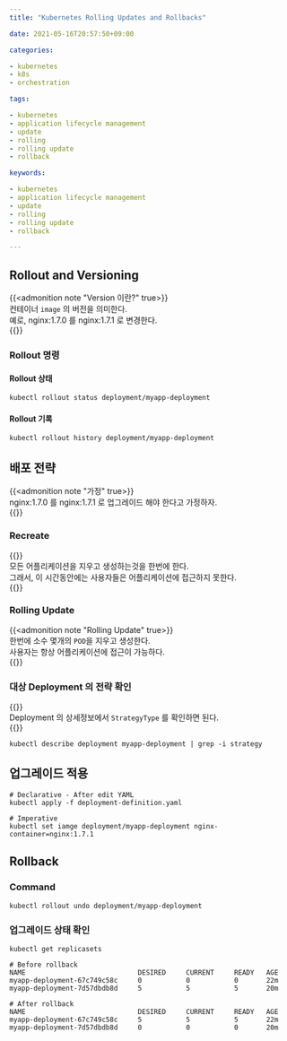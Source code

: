 ```yaml
---
title: "Kubernetes Rolling Updates and Rollbacks"

date: 2021-05-16T20:57:50+09:00

categories:

- kubernetes
- k8s
- orchestration

tags:

- kubernetes
- application lifecycle management
- update
- rolling
- rolling update
- rollback

keywords:

- kubernetes
- application lifecycle management
- update
- rolling
- rolling update
- rollback

---
```


## Rollout and Versioning

{{<admonition note "Version 이란?" true>}}  
컨테이너 `image` 의 버전을 의미한다.  
예로, nginx:1.7.0 를 nginx:1.7.1 로 변경한다.  
{{</admonition>}}

### Rollout 명령

#### Rollout 상태

```shell
kubectl rollout status deployment/myapp-deployment
```

#### Rollout 기록

```shell
kubectl rollout history deployment/myapp-deployment
```

## 배포 전략

{{<admonition note "가정" true>}}  
nginx:1.7.0 를 nginx:1.7.1 로 업그레이드 해야 한다고 가정하자.  
{{</admonition>}}

### Recreate

{{<admonition note Recreate true>}}  
모든 어플리케이션을 지우고 생성하는것을 한번에 한다.  
그래서, 이 시간동안에는 사용자들은 어플리케이션에 접근하지 못한다.  
{{</admonition>}}

### Rolling Update

{{<admonition note "Rolling Update" true>}}  
한번에 소수 몇개의 `POD`을 지우고 생성한다.  
사용자는 항상 어플리케이션에 접근이 가능하다.  
{{</admonition>}}

### 대상 Deployment 의 전략 확인

{{<admonition note StrategyType true>}}  
Deployment 의 상세정보에서 `StrategyType` 를 확인하면 된다.  
{{</admonition>}}

```shell
kubectl describe deployment myapp-deployment | grep -i strategy
```

## 업그레이드 적용

```shell
# Declarative - After edit YAML
kubectl apply -f deployment-definition.yaml

# Imperative
kubectl set iamge deployment/myapp-deployment nginx-container=nginx:1.7.1
```

## Rollback

### Command

```shell
kubectl rollout undo deployment/myapp-deployment
```

### 업그레이드 상태 확인

```shell
kubectl get replicasets
```

```
# Before rollback
NAME                            DESIRED     CURRENT     READY   AGE 
myapp-deployment-67c749c58c     0           0           0       22m 
myapp-deployment-7d57dbdb8d     5           5           5       20m

# After rollback
NAME                            DESIRED     CURRENT     READY   AGE 
myapp-deployment-67c749c58c     5           5           5       22m 
myapp-deployment-7d57dbdb8d     0           0           0       20m
```